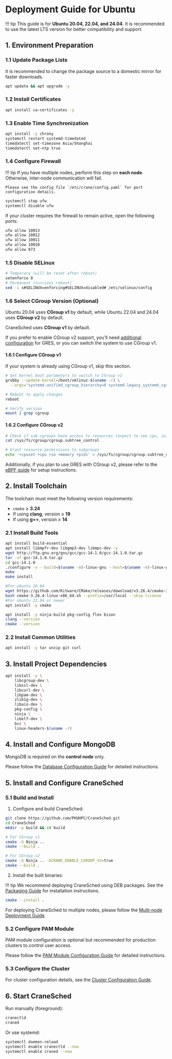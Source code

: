 # Deployment Guide for Ubuntu

!!! tip
    This guide is for **Ubuntu 20.04, 22.04, and 24.04**. It is recommended to use the latest LTS version for better compatibility and support.

## 1. Environment Preparation

### 1.1 Update Package Lists
It is recommended to change the package source to a domestic mirror for faster downloads.

```bash
apt update && apt upgrade -y 
```

### 1.2 Install Certificates

```bash
apt install ca-certificates -y
```

### 1.3 Enable Time Synchronization

```bash
apt install -y chrony
systemctl restart systemd-timedated
timedatectl set-timezone Asia/Shanghai
timedatectl set-ntp true
```

### 1.4 Configure Firewall
!!! tip
    If you have multiple nodes, perform this step on **each node**. Otherwise, inter-node communication will fail.

    Please see the config file `/etc/crane/config.yaml` for port configuration details.

```bash
systemctl stop ufw
systemctl disable ufw
```
If your cluster requires the firewall to remain active, open the following ports:

```bash
ufw allow 10013
ufw allow 10012
ufw allow 10011
ufw allow 10010
ufw allow 873
```

### 1.5 Disable SELinux

```bash
# Temporary (will be reset after reboot)
setenforce 0
# Permanent (survives reboot)
sed -i s#SELINUX=enforcing#SELINUX=disabled# /etc/selinux/config
```

### 1.6 Select CGroup Version (Optional)

Ubuntu 20.04 uses **CGroup v1** by default, while Ubuntu 22.04 and 24.04 uses **CGroup v2** by default.

CraneSched uses **CGroup v1** by default.

If you prefer to enable CGroup v2 support, you’ll need [additional configuration](eBPF.md) for GRES,
or you can switch the system to use CGroup v1.

#### 1.6.1 Configure CGroup v1

If your system is already using CGroup v1, skip this section.

```bash
# Set kernel boot parameters to switch to CGroup v1
grubby --update-kernel=/boot/vmlinuz-$(uname -r) \
  --args="systemd.unified_cgroup_hierarchy=0 systemd.legacy_systemd_cgroup_controller"

# Reboot to apply changes
reboot

# Verify version
mount | grep cgroup
```

#### 1.6.2 Configure CGroup v2

```bash
# Check if sub-cgroups have access to resources (expect to see cpu, io, memory, etc.)
cat /sys/fs/cgroup/cgroup.subtree_control

# Grant resource permissions to subgroups
echo '+cpuset +cpu +io +memory +pids' > /sys/fs/cgroup/cgroup.subtree_control
```

Additionally, if you plan to use GRES with CGroup v2, please refer to the [eBPF guide](eBPF.md) for setup instructions.

## 2. Install Toolchain

The toolchain must meet the following version requirements:

* `cmake` ≥ **3.24**
* If using **clang**, version ≥ **19**
* If using **g++**, version ≥ **14**

### 2.1 Install Build Tools

```bash
apt install build-essential
apt install libmpfr-dev libgmp3-dev libmpc-dev -y
wget http://ftp.gnu.org/gnu/gcc/gcc-14.1.0/gcc-14.1.0.tar.gz
tar -xf gcc-14.1.0.tar.gz
cd gcc-14.1.0
./configure -v --build=$(uname -m)-linux-gnu --host=$(uname -m)-linux-gnu --target=$(uname -m)-linux-gnu --prefix=/usr/local/gcc-14.1.0 --enable-checking=release --enable-languages=c,c++ --disable-multilib --program-suffix=-14.1.0
make
make install

#For ubuntu 20.04
wget https://github.com/Kitware/CMake/releases/download/v3.26.4/cmake-3.26.4-linux-x86_64.sh
bash cmake-3.26.4-linux-x86_64.sh --prefix=/usr/local --skip-license
#For ubuntu 22.04 or newer
apt install -y cmake

apt install -y ninja-build pkg-config flex bison
clang --version
cmake --version
```

### 2.2 Install Common Utilities

```bash
apt install -y tar unzip git curl
```

## 3. Install Project Dependencies

```bash
apt install -y \
    libcgroup-dev \
    libssl-dev \
    libcurl-dev \
    libpam-dev \
    zlib1g-dev \
    libaio-dev \
    pkg-config \
    ninja \
    libelf-dev \
    bcc \
    linux-headers-$(uname -r)
```

## 4. Install and Configure MongoDB

MongoDB is required on the **control node** only.

Please follow the [Database Configuration Guide](../configuration/database.md) for detailed instructions.


## 5. Install and Configure CraneSched

### 5.1 Build and Install

1. Configure and build CraneSched:
```bash
git clone https://github.com/PKUHPC/CraneSched.git
cd CraneSched
mkdir -p build && cd build

# For CGroup v1
cmake -G Ninja ..
cmake --build .

# For CGroup v2
cmake -G Ninja .. -DCRANE_ENABLE_CGROUP_V2=true
cmake --build .
```

2. Install the built binaries:

!!! tip
    We recommend deploying CraneSched using DEB packages. See the [Packaging Guide](packaging.md) for installation instructions.
```bash
cmake --install .
```

For deploying CraneSched to multiple nodes, please follow the [Multi-node Deployment Guide](../configuration/multi-node.md).


### 5.2 Configure PAM Module

PAM module configuration is optional but recommended for production clusters to control user access.

Please follow the [PAM Module Configuration Guide](../configuration/pam.md) for detailed instructions.

### 5.3 Configure the Cluster

For cluster configuration details, see the [Cluster Configuration Guide](../configuration/config.md).

## 6. Start CraneSched

Run manually (foreground):

```bash
cranectld
craned
```

Or use systemd:

```bash
systemctl daemon-reload
systemctl enable cranectld --now
systemctl enable craned --now
```
